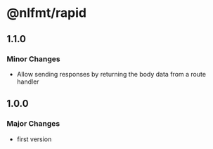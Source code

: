 # @nlfmt/rapid

## 1.1.0

### Minor Changes

- Allow sending responses by returning the body data from a route handler

## 1.0.0

### Major Changes

- first version
